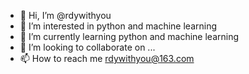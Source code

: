 - 👋 Hi, I’m @rdywithyou
- 👀 I’m interested in python and machine learning
- 🌱 I’m currently learning python and machine learning
- 💞️ I’m looking to collaborate on ...
- 📫 How to reach me rdywithyou@163.com

<!---
rdywithyou/rdywithyou is a ✨ special ✨ repository because its `README.md` (this file) appears on your GitHub profile.
You can click the Preview link to take a look at your changes.
--->
